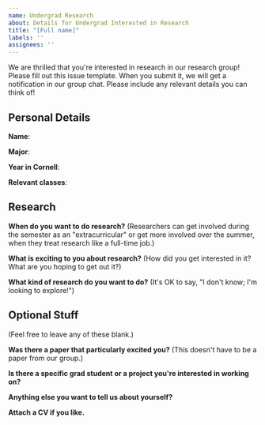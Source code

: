 ```yaml
---
name: Undergrad Research
about: Details for Undergrad Interested in Research
title: "[Full name]"
labels: ''
assignees: ''
---
```


We are thrilled that you're interested in research in our research group! Please fill out this issue template. When you submit it, we will get a notification in our group chat. Please include any relevant details you can think of!


## Personal Details

**Name**:

**Major**:

**Year in Cornell**:

**Relevant classes**:


## Research

**When do you want to do research?**
(Researchers can get involved during the semester as an "extracurricular" or get more involved over the summer, when they treat research like a full-time job.)

**What is exciting to you about research?**
(How did you get interested in it? What are you hoping to get out it?)

**What kind of research do you want to do?**
(It's OK to say, "I don't know; I'm looking to explore!")


## Optional Stuff

(Feel free to leave any of these blank.)

**Was there a paper that particularly excited you?**
(This doesn't have to be a paper from our group.)

**Is there a specific grad student or a project you're interested in working on?**

**Anything else you want to tell us about yourself?**

**Attach a CV if you like.**
